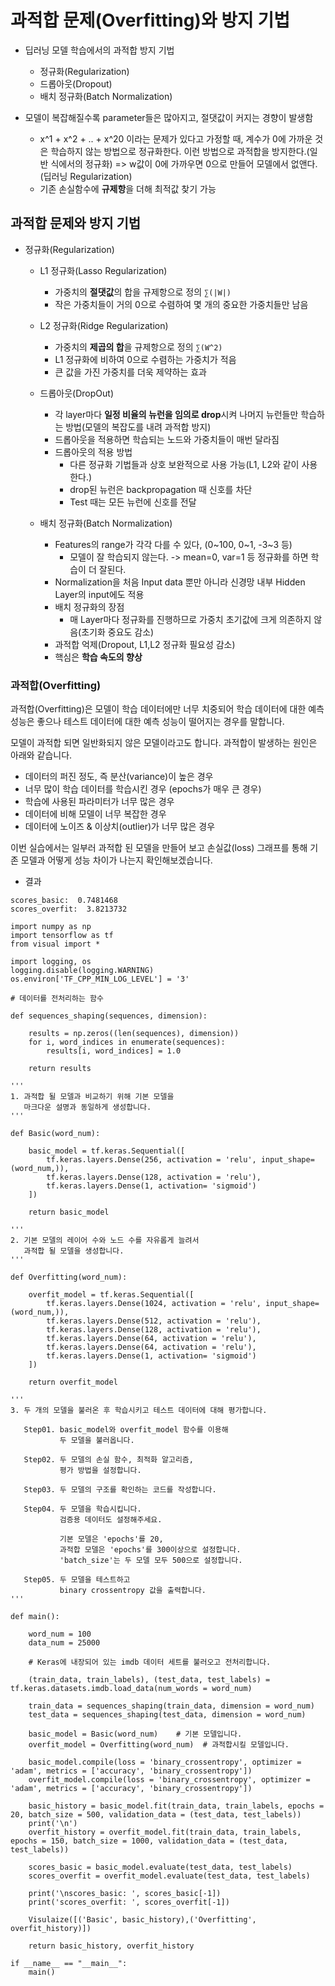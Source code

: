 # 과적합 문제(Overfitting)와 방지 기법

- 딥러닝 모델 학습에서의 과적합 방지 기법
    - 정규화(Regularization)
    - 드롭아웃(Dropout)
    - 배치 정규화(Batch Normalization)

- 모델이 복잡해질수록 parameter들은 많아지고, 절댓값이 커지는 경향이 발생함
    - x^1 + x^2 + .. + x^20 이라는 문제가 있다고 가정할 때, 계수가 0에 가까운 것은 학습하지 않는 방법으로 정규화한다. 이런 방법으로 과적합을 방지한다.(일반 식에서의 정규화) => w값이 0에 가까우면 0으로 만들어 모델에서 없앤다.(딥러닝 Regularization)
    - 기존 손실함수에 **규제항**을 더해 최적값 찾기 가능

## 과적합 문제와 방지 기법

- 정규화(Regularization)
    - L1 정규화(Lasso Regularization)
        - 가중치의 **절댓값**의 합을 규제항으로 정의 `∑(|W|)`
        - 작은 가중치들이 거의 0으로 수렴하여 몇 개의 중요한 가중치들만 남음

    - L2 정규화(Ridge Regularization)
        - 가중치의 **제곱의 합**을 규제항으로 정의 `∑(W^2)`
        - L1 정규화에 비하여 0으로 수렴하는 가중치가 적음
        - 큰 값을 가진 가중치를 더욱 제약하는 효과

    - 드롭아웃(DropOut)
        - 각 layer마다 **일정 비율의 뉴런을 임의로 drop**시켜 나머지 뉴런들만 학습하는 방법(모델의 복잡도를 내려 과적합 방지)
        - 드롭아웃을 적용하면 학습되는 노드와 가중치들이 매번 달라짐
        - 드롭아웃의 적용 방법
            - 다른 정규화 기법들과 상호 보완적으로 사용 가능(L1, L2와 같이 사용한다.)
            - drop된 뉴런은 backpropagation 때 신호를 차단
            - Test 때는 모든 뉴런에 신호를 전달
    - 배치 정규화(Batch Normalization)
        - Features의 range가 각각 다를 수 있다, (0~100, 0~1, -3~3 등)
            - 모델이 잘 학습되지 않는다. -> mean=0, var=1 등 정규화를 하면 학습이 더 잘된다.
        - Normalization을 처음 Input data 뿐만 아니라 신경망 내부 Hidden Layer의 input에도 적용
        - 배치 정규화의 장점
            - 매 Layer마다 정규화를 진행하므로 가중치 초기값에 크게 의존하지 않음(초기화 중요도 감소)
        - 과적합 억제(Dropout, L1,L2 정규화 필요성 감소)
        - 핵심은 **학습 속도의 향상**

### 과적합(Overfitting)

과적합(Overfitting)은 모델이 학습 데이터에만 너무 치중되어 학습 데이터에 대한 예측 성능은 좋으나 테스트 데이터에 대한 예측 성능이 떨어지는 경우를 말합니다.

모델이 과적합 되면 일반화되지 않은 모델이라고도 합니다. 과적합이 발생하는 원인은 아래와 같습니다.

- 데이터의 퍼진 정도, 즉 분산(variance)이 높은 경우
- 너무 많이 학습 데이터를 학습시킨 경우 (epochs가 매우 큰 경우)
- 학습에 사용된 파라미터가 너무 많은 경우
- 데이터에 비해 모델이 너무 복잡한 경우
- 데이터에 노이즈 & 이상치(outlier)가 너무 많은 경우

이번 실습에서는 일부러 과적합 된 모델을 만들어 보고 손실값(loss) 그래프를 통해 기존 모델과 어떻게 성능 차이가 나는지 확인해보겠습니다.

- 결과
```
scores_basic:  0.7481468
scores_overfit:  3.8213732
```

```
import numpy as np
import tensorflow as tf
from visual import *

import logging, os
logging.disable(logging.WARNING)
os.environ['TF_CPP_MIN_LOG_LEVEL'] = '3' 

# 데이터를 전처리하는 함수

def sequences_shaping(sequences, dimension):
    
    results = np.zeros((len(sequences), dimension))
    for i, word_indices in enumerate(sequences):
        results[i, word_indices] = 1.0 
        
    return results
    
'''
1. 과적합 될 모델과 비교하기 위해 기본 모델을 
   마크다운 설명과 동일하게 생성합니다.
'''

def Basic(word_num):
    
    basic_model = tf.keras.Sequential([
        tf.keras.layers.Dense(256, activation = 'relu', input_shape=(word_num,)),
        tf.keras.layers.Dense(128, activation = 'relu'),
        tf.keras.layers.Dense(1, activation= 'sigmoid')
    ])
    
    return basic_model

'''
2. 기본 모델의 레이어 수와 노드 수를 자유롭게 늘려서
   과적합 될 모델을 생성합니다.
'''

def Overfitting(word_num):
    
    overfit_model = tf.keras.Sequential([
        tf.keras.layers.Dense(1024, activation = 'relu', input_shape=(word_num,)),
        tf.keras.layers.Dense(512, activation = 'relu'),
        tf.keras.layers.Dense(128, activation = 'relu'),
        tf.keras.layers.Dense(64, activation = 'relu'),
        tf.keras.layers.Dense(64, activation = 'relu'),
        tf.keras.layers.Dense(1, activation= 'sigmoid')
    ])
    
    return overfit_model

'''
3. 두 개의 모델을 불러온 후 학습시키고 테스트 데이터에 대해 평가합니다.

   Step01. basic_model와 overfit_model 함수를 이용해 
           두 모델을 불러옵니다.
   
   Step02. 두 모델의 손실 함수, 최적화 알고리즘, 
           평가 방법을 설정합니다.
   
   Step03. 두 모델의 구조를 확인하는 코드를 작성합니다.
   
   Step04. 두 모델을 학습시킵니다. 
           검증용 데이터도 설정해주세요.
           
           기본 모델은 'epochs'를 20, 
           과적합 모델은 'epochs'를 300이상으로 설정합니다.
           'batch_size'는 두 모델 모두 500으로 설정합니다.
   
   Step05. 두 모델을 테스트하고 
           binary crossentropy 값을 출력합니다. 
'''

def main():
    
    word_num = 100
    data_num = 25000
    
    # Keras에 내장되어 있는 imdb 데이터 세트를 불러오고 전처리합니다.
    
    (train_data, train_labels), (test_data, test_labels) = tf.keras.datasets.imdb.load_data(num_words = word_num)
    
    train_data = sequences_shaping(train_data, dimension = word_num)
    test_data = sequences_shaping(test_data, dimension = word_num)
    
    basic_model = Basic(word_num)    # 기본 모델입니다.
    overfit_model = Overfitting(word_num)  # 과적합시킬 모델입니다.
    
    basic_model.compile(loss = 'binary_crossentropy', optimizer = 'adam', metrics = ['accuracy', 'binary_crossentropy'])
    overfit_model.compile(loss = 'binary_crossentropy', optimizer = 'adam', metrics = ['accuracy', 'binary_crossentropy'])
    
    basic_history = basic_model.fit(train_data, train_labels, epochs = 20, batch_size = 500, validation_data = (test_data, test_labels))
    print('\n')
    overfit_history = overfit_model.fit(train_data, train_labels, epochs = 150, batch_size = 1000, validation_data = (test_data, test_labels))
    
    scores_basic = basic_model.evaluate(test_data, test_labels)
    scores_overfit = overfit_model.evaluate(test_data, test_labels)
    
    print('\nscores_basic: ', scores_basic[-1])
    print('scores_overfit: ', scores_overfit[-1])
    
    Visulaize([('Basic', basic_history),('Overfitting', overfit_history)])
    
    return basic_history, overfit_history

if __name__ == "__main__":
    main()
```
